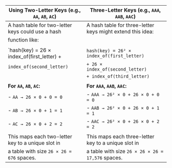 | Using Two-Letter Keys (e.g., `AA`, `AB`, `AC`)          | Three-Letter Keys (e.g., `AAA`, `AAB`, `AAC`)               |
|---------------------------------------------------------|-----------------------------------------------------------|
| A hash table for two-letter keys could use a hash       | A hash table for three-letter keys might extend this idea: |
| function like:                                          |                                                           |
|                                                         |                                                           |
| `hash(key) = 26 × index_of(first_letter) +              | `hash(key) = 26² × index_of(first_letter)`                |
| `index_of(second_letter)`                               | `+ 26 × index_of(second_letter)`                          |
|                                                         | `+ index_of(third_letter)`                                |
|                                                         |                                                           |
| **For `AA`, `AB`, `AC`:**                               | **For `AAA`, `AAB`, `AAC`:**                              |
| - `AA → 26 × 0 + 0 = 0`                                 | - `AAA → 26² × 0 + 26 × 0 + 0 = 0`                        |
| - `AB → 26 × 0 + 1 = 1`                                 | - `AAB → 26² × 0 + 26 × 0 + 1 = 1`                        |
| - `AC → 26 × 0 + 2 = 2`                                 | - `AAC → 26² × 0 + 26 × 0 + 2 = 2`                        |
|                                                         |                                                           |
| This maps each two-letter key to a unique slot in       | This maps each three-letter key to a unique slot in       |
| a table with size `26 × 26 = 676` spaces.               | a table with size `26 × 26 × 26 = 17,576` spaces.         |
